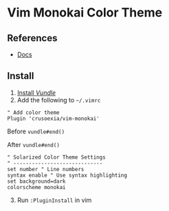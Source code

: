 Vim Monokai Color Theme
==========================

References
-----------
* [Docs](https://github.com/crusoexia/vim-monokai)

Install
-------
1. [Install *Vundle*](https://github.com/brandyn1bennett/documentation/blob/master/terminal/vundle.md)
2. Add the following to `~/.vimrc`

```VimL
" Add color theme
Plugin 'crusoexia/vim-monokai' 
```
Before `vundle#end()`

After `vundle#end()`
```VimL
" Solarized Color Theme Settings
" -----------------------------
set number " Line numbers
syntax enable " Use syntax highlighting
set background=dark
colorscheme monokai
```

3. Run `:PluginInstall` in vim
